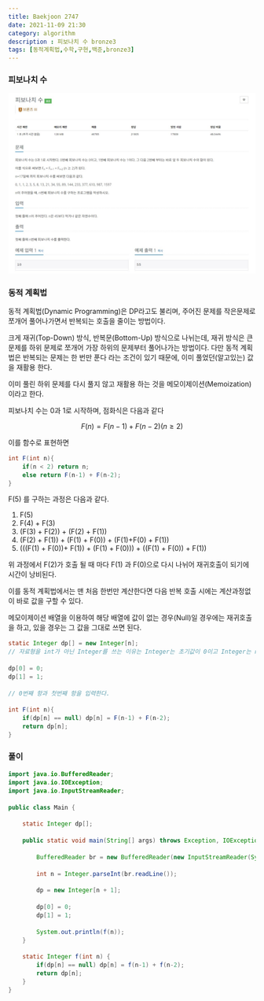 ```yaml
---
title: Baekjoon 2747
date: 2021-11-09 21:30
category: algorithm
description : 피보나치 수 bronze3
tags: [동적계획법,수학,구현,백준,bronze3]
---
```


### 피보나치 수

![Image Alt 텍스트](/assets/images/post//img-2021-11-09-01.jpg)

### 동적 계획법

동적 계획법(Dynamic Programming)은 DP라고도 불리며, 주어진 문제를 작은문제로 쪼개어 풀어나가면서 반복되는 호출을 줄이는 방법이다.

크게 재귀(Top-Down) 방식, 반복문(Bottom-Up) 방식으로 나뉘는데, 재귀 방식은 큰 문제를 하위 문제로 쪼개어 가장 하위의 문제부터 풀어나가는 방법이다. 다만 동적 계획법은 반복되는 문제는 한 번만 푼다 라는 조건이 있기 때문에, 이미 풀었던(알고있는) 값을 재활용 한다. 

이미 풀린 하위 문제를 다시 풀지 않고 재활용 하는 것을 메모이제이션(Memoization) 이라고 한다.


피보나치 수는 0과 1로 시작하며, 점화식은 다음과 같다

$$F(n) = F(n-1) + F(n-2) (n ≥ 2) $$

이를 함수로 표현하면

```java
int F(int n){
    if(n < 2) return n;
    else return F(n-1) + F(n-2);
}
```

F(5) 를 구하는 과정은 다음과 같다.

1. F(5)
2. F(4) + F(3)
3. (F(3) + F(2)) + (F(2) + F(1))
4. (F(2) + F(1)) + (F(1) + F(0)) + (F(1)+F(0) + F(1))
5. (((F(1) + F(0))+ F(1)) + (F(1) + F(0))) + ((F(1) + F(0)) + F(1))

위 과정에서 F(2)가 호출 될 때 마다 F(1) 과 F(0)으로 다시 나뉘어 재귀호출이 되기에 시간이 낭비된다.

이를 동적 계획법에서는 맨 처음 한번만 계산한다면 다음 반복 호출 시에는 계산과정없이 바로 값을 구할 수 있다.

메모이제이션 배열을 이용하여 해당 배열에 값이 없는 경우(Null)일 경우에는 재귀호출을 하고, 있을 경우는 그 값을 그대로 쓰면 된다.

```java
static Integer dp[] = new Integer[n]; 
// 자료형을 int가 아닌 Integer를 쓰는 이유는 Integer는 초기값이 0이고 Integer는 null 이기 때문이다.

dp[0] = 0;
dp[1] = 1;

// 0번째 항과 첫번째 항을 입력한다.

int F(int n){
    if(dp[n] == null) dp[n] = F(n-1) + F(n-2);
    return dp[n];
}
```

### 풀이

```java
import java.io.BufferedReader;
import java.io.IOException;
import java.io.InputStreamReader;

public class Main {

	static Integer dp[];

	public static void main(String[] args) throws Exception, IOException {

		BufferedReader br = new BufferedReader(new InputStreamReader(System.in));

		int n = Integer.parseInt(br.readLine());

		dp = new Integer[n + 1];

        dp[0] = 0;
        dp[1] = 1;
        
		System.out.println(f(n));
	}

	static Integer f(int n) {
		if(dp[n] == null) dp[n] = f(n-1) + f(n-2);
		return dp[n];
	}
}
```
